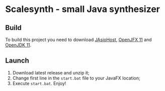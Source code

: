 # Scalesynth - small Java synthesizer

## Build

To build this project you need to download [JAsioHost](https://github.com/mhroth/jasiohost), [OpenJFX 11](https://openjfx.io/) and [OpenJDK 11](https://adoptopenjdk.net/).

## Launch

1. Download latest release and unzip it;
1. Change first line in the `start.bat` file to your JavaFX location;
1. Execute `start.bat`. Enjoy!
